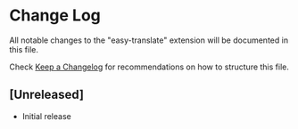 # Change Log

All notable changes to the "easy-translate" extension will be documented in this file.

Check [Keep a Changelog](http://keepachangelog.com/) for recommendations on how to structure this file.

## [Unreleased]

- Initial release